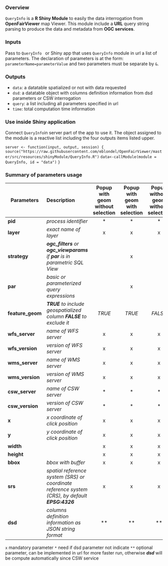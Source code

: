 ### Overview
`QueryInfo` is a **R Shiny Module** to easily the data interrogation from **OpenFairViewer** map Viewer.
This module include a **URL** query string parsing to produce the data and metadata from **OGC services**.

### Inputs
Pass to `QueryInfo ` or Shiny app that uses `QueryInfo` module in url a list of parameters. 
The declaration of parameters is at the form: `parameterName=parameterValue` and two parameters must be separate by `&`. 

### Outputs
* `data`: a datatable spatialized or not with data requested 
* `dsd`: a datatable object with columns definition information from dsd parameters or CSW interrogation
* `query`: a list including all parameters specified in url
* `time`: total computation time information

### Use inside Shiny application

Connect `QueryInfo`in server part of the app to use it. The object assigned to the module is a reactive list including the four outputs items listed upper. 

`server <- function(input, output, session) {`
`source("https://raw.githubusercontent.com/eblondel/OpenFairViewer/master/src/resources/shinyModule/QueryInfo.R")`
`data<-callModule(module = QueryInfo, id = "data")`
`}`

### Summary of parameters usage

 Parameters |Description| Popup <br/> with geom <br/> without selection|Popup <br/> with geom <br/> with selection|Popup <br/> without geom <br/> without selection|Popup <br/> without geom <br/> with selection|Dashboard <br/> with geom <br/> without selection|Dashboard <br/> with geom <br/> with selection|Dashbord <br/> without geom <br/> without selection|Dashbord <br/> without geom <br/> with selection|
 -------- |:--|:--:|:--:|:--:|:--:|:--:|:--:|:--:|:--:|
 **pid** |*process identifier*|*|*|*|*|*|*|*|*|
 **layer** |*exact name of layer*|x|x|x|x|x|x|x|x|
 **strategy** |***ogc_filters** or **ogc_viewparams** if **par** is in parametric SQL View*||x||x||x||x|
 **par** |*basic or parameterized query expressions*||x||x||x||x|
 **feature_geom** |***TRUE** to include geospatialized column **FALSE** to exclude it*|*TRUE*|*TRUE*|*FALSE*|*FALSE*|*TRUE*|*TRUE*|*FALSE*|*FALSE*|
 **wfs_server** |*name of WFS server*|x|x|x|x|x|x|x|x|
 **wfs_version** |*version of WFS server*|x|x|x|x|x|x|x|x|
 **wms_server** |*name of WMS server*|x|x|x|x|||||
 **wms_version** |*version of WMS server*|x|x|x|x|||||
 **csw_server** |*name of CSW server*|*|*|*|*|*|*|*|*|
 **csw_version** |*version of CSW server*|*|*|*|*|*|*|*|*|
 **x** |*x coordinate of click position*|x|x|x|x|||||
 **y** |*y coordinate of click position*|x|x|x|x|||||
 **width** ||x|x|x|x|||||
 **height** ||x|x|x|x|||||
 **bbox** |*bbox with buffer*|x|x|x|x|||||
 **srs** |*spatial reference system (SRS) or coordinate reference system (CRS), by default **EPSG:4326***|x|x|x|x|||||
 **dsd** |*columns definition information as JSON string format* |**|**|**|**|**|**|**|**|
 `x` mandatory parameter
`*` need if dsd parameter not indicate
`**` optional parameter, can be implemented in url for more faster run, otherwise ***dsd*** will be compute automatically since CSW service
 